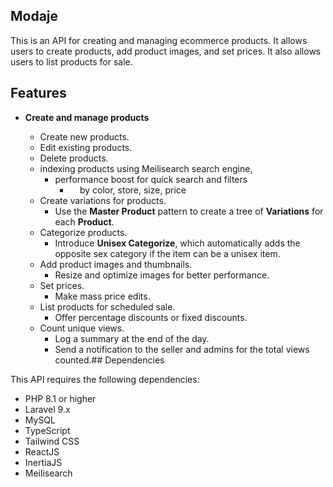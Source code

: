 ## Modaje

This is an API for creating and managing ecommerce products. It allows users to create products, add product images, and set prices. It also allows users to list products for sale.

## Features

- **Create and manage products**
  
  - Create new products.
  - Edit existing products.
  - Delete products.
  - indexing products using Meilisearch search engine,
    - performance boost for quick search and filters
      -     by color, store, size, price
  - Create variations for products.
    - Use the **Master Product** pattern to create a tree of **Variations** for each **Product**.
  - Categorize products.
    - Introduce **Unisex Categorize**, which automatically adds the opposite sex category if the item can be a unisex item.
  - Add product images and thumbnails.
    - Resize and optimize images for better performance.
  - Set prices.
    - Make mass price edits.
  - List products for scheduled sale.
    - Offer percentage discounts or fixed discounts.
  - Count unique views.
    - Log a summary at the end of the day.
    - Send a notification to the seller and admins for the total views counted.## Dependencies

This API requires the following dependencies:

- PHP 8.1 or higher
- Laravel 9.x
- MySQL
- TypeScript
- Tailwind CSS
- ReactJS
- InertiaJS
- Meilisearch
